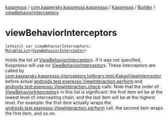 [kaspresso](../../../index.md) / [com.kaspersky.kaspresso.kaspresso](../../index.md) / [Kaspresso](../index.md) / [Builder](index.md) / [viewBehaviorInterceptors](./view-behavior-interceptors.md)

# viewBehaviorInterceptors

`lateinit var viewBehaviorInterceptors: `[`MutableList`](https://kotlinlang.org/api/latest/jvm/stdlib/kotlin.collections/-mutable-list/index.html)`<`[`ViewBehaviorInterceptor`](../../../com.kaspersky.kaspresso.interceptors.behavior/-view-behavior-interceptor.md)`>`

Holds the list of [ViewBehaviorInterceptor](../../../com.kaspersky.kaspresso.interceptors.behavior/-view-behavior-interceptor.md)s.
If it was not specified, Kaspresso will use no [ViewBehaviorInterceptor](../../../com.kaspersky.kaspresso.interceptors.behavior/-view-behavior-interceptor.md)s.
These interceptors are called by [com.kaspersky.kaspresso.interceptors.tolibrary.impl.KakaoViewInterceptor](#)
before actual [androidx.test.espresso.ViewInteraction.perform](#) and
[androidx.test.espresso.ViewInteraction.check](#) calls.
Note that the order of [ViewBehaviorInterceptor](../../../com.kaspersky.kaspresso.interceptors.behavior/-view-behavior-interceptor.md)s in this list is significant: the first item wil be
at the lowest level of intercepting chain, and the last item will be at the highest level.
For example: the first item actually wraps the [androidx.test.espresso.ViewInteraction.perform](#) call,
the second item wraps the first item, and so on.

